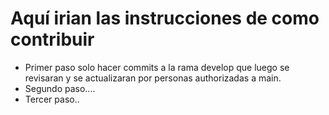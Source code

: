 # Aquí irian las instrucciones de como contribuir 

- Primer paso solo hacer commits a la rama develop que luego se revisaran y se actualizaran por personas authorizadas a main.
- Segundo paso....
- Tercer paso..

